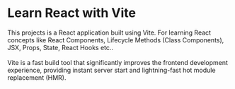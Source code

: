 # Learn React with Vite

This projects is a React application built using Vite. For learning React concepts like React Components, Lifecycle Methods (Class Components), JSX, Props, State, React Hooks etc..
<br />
<br />
Vite is a fast build tool that significantly improves the frontend development experience, providing instant server start and lightning-fast hot module replacement (HMR).
